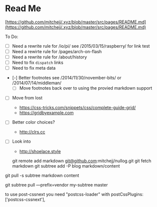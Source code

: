 # Read Me

[https://github.com/mitchejj/.xyz/blob/master/src/pages/README.md](https://github.com/mitchejj/.xyz/blob/master/src/pages/README.md)

To Do:
* [ ] Need a rewrite rule for /io/pi/ see /2015/03/15/raspberry/ for link test
* [ ] Need a rewirte rule for /pages/arch-on-flash
* [ ] Need a rewrite rule for /about/history
* [ ] Need to fix `dispatch` links
* [ ] Need to fix meta data
* [-] Better footnotes see /2014/11/30/november-bits/ or /2014/07/14/middleman/
    * [ ] Move footnotes back over to using the provied markdown support
* [ ] Move from lost
    * https://css-tricks.com/snippets/css/complete-guide-grid/
    * https://gridbyexample.com
* [ ] Better color choices?
    * http://clrs.cc
* [ ] Look into 
    * http://shoelace.style
 
    git remote add markdown git@github.com:mitchejj/nullog.git
git fetch markdown
git subtree add -P blog markdown/content

git pull -s subtree markdown content


git subtree pull —prefix=vendor my-subtree master

to use post-cssnext you need 
 "postcss-loader"
 with postCssPlugins: ['postcss-cssnext'],